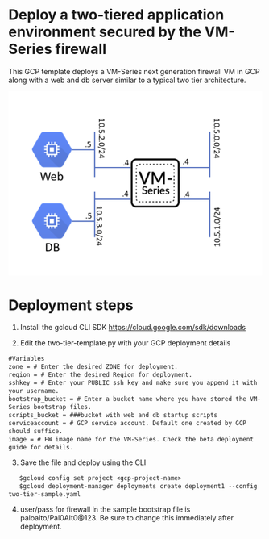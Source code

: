 # Deploy a two-tiered application environment secured by the VM-Series firewall

This GCP template deploys a VM-Series next generation firewall VM in GCP along with a web and db server similar to a typical two tier architecture. 

![alt_text](gcp-topology.png?raw=true "topology")

# Deployment steps
1. Install the gcloud CLI SDK https://cloud.google.com/sdk/downloads

2. Edit the two-tier-template.py with your GCP deployment details
```
#Variables
zone = # Enter the desired ZONE for deployment.
region = # Enter the desired Region for deployment.
sshkey = # Enter your PUBLIC ssh key and make sure you append it with your username.
bootstrap_bucket = # Enter a bucket name where you have stored the VM-Series bootstrap files.
scripts_bucket = ###bucket with web and db startup scripts
serviceaccount = # GCP service account. Default one created by GCP should suffice.
image = # FW image name for the VM-Series. Check the beta deployment guide for details.

```
3. Save the file and deploy using the CLI
```
   $gcloud config set project <gcp-project-name>
   $gcloud deployment-manager deployments create deployment1 --config two-tier-sample.yaml
```
4. user/pass for firewall in the sample bootstrap file is paloalto/Pal0Alt0@123. Be sure to change this immediately after deployment. 
